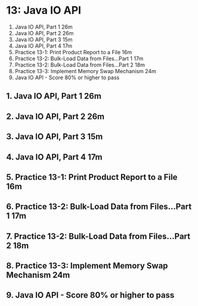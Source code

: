 # 13: Java IO API

1. Java IO API, Part 1 26m
2. Java IO API, Part 2 26m
3. Java IO API, Part 3 15m
4. Java IO API, Part 4 17m
5. Practice 13-1: Print Product Report to a File 16m
6. Practice 13-2: Bulk-Load Data from Files…Part 1 17m
7. Practice 13-2: Bulk-Load Data from Files…Part 2 18m
8. Practice 13-3: Implement Memory Swap Mechanism 24m
9. Java IO API - Score 80% or higher to pass

## 1. Java IO API, Part 1 26m
## 2. Java IO API, Part 2 26m
## 3. Java IO API, Part 3 15m
## 4. Java IO API, Part 4 17m
## 5. Practice 13-1: Print Product Report to a File 16m
## 6. Practice 13-2: Bulk-Load Data from Files…Part 1 17m
## 7. Practice 13-2: Bulk-Load Data from Files…Part 2 18m
## 8. Practice 13-3: Implement Memory Swap Mechanism 24m
## 9. Java IO API - Score 80% or higher to pass
